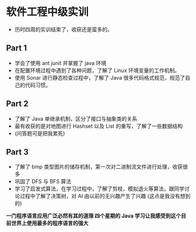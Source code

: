 # 软件工程中级实训

- 历时四周的实训结束了，收获还是蛮多的。

## Part 1

- 学会了使用 ant junit 并掌握了 java 环境
- 在配置环境过程中遇到了各种问题，了解了 Linux 环境变量的工作机制。
- 使用 Sonar 进行静态检查过程中，了解了 Java 很多代码格式规范，规范了自己的代码习惯。

## Part 2

- 了解了 Java 单继承机制，区分了接口与抽象类的关系
- 最有收获的是对地图进行 Hashset 以及 List 的重写，了解了一些数据结构
- (问答题可是把我累死)

## Part 3

- 了解了 bmp 类型图片的储存机制，第一次对二进制流文件进行处理，收获很多
- 巩固了 DFS 与 BFS 算法
- 学习了启发式算法，在学习过程中，了解了剪枝，模拟退火等算法，跟同学讨论过程中了解了决策树，对 AI 由以前的无兴趣产生了兴趣 (这点是我没有想到的)


**一门程序语言应用广泛必然有其的道理 四个星期的 Java 学习让我感受到这个目前世界上使用最多的程序语言的强大**